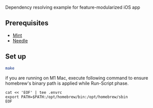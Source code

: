 Dependency resolving example for feature-modularized iOS app

## Prerequisites

* [Mint](https://github.com/yonaskolb/Mint)
* [Needle](https://github.com/uber/needle#using-homebrew)

## Set up

```sh
make
```

if you are running on M1 Mac, execute following command to ensure homebrew's binary path is applied while Run-Script phase.

```
cat << 'EOF' | tee .envrc
export PATH=$PATH:/opt/homebrew/bin:/opt/homebrew/sbin
EOF
```
